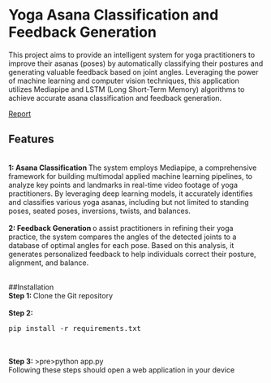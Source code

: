 # Yoga Asana Classification and Feedback Generation
<p>This project aims to provide an intelligent system for yoga practitioners to improve their asanas (poses) by automatically classifying their postures and generating valuable feedback based on joint angles. Leveraging the power of machine learning and computer vision techniques, this application utilizes Mediapipe and LSTM (Long Short-Term Memory) algorithms to achieve accurate asana classification and feedback generation. </p><a href= 'https://github.com/Bipin38/Final-project/blob/master/Report.pdf'> Report</a>

## Features
<br />
<b>1: Asana Classification </b> The system employs Mediapipe, a comprehensive framework for building multimodal applied machine learning pipelines, to analyze key points and landmarks in real-time video footage of yoga practitioners. By leveraging deep learning models, it accurately identifies and classifies various yoga asanas, including but not limited to standing poses, seated poses, inversions, twists, and balances.
<br />
<br/>
<b> 2: Feedback Generation </b>o assist practitioners in refining their yoga practice, the system compares the angles of the detected joints to a database of optimal angles for each pose. Based on this analysis, it generates personalized feedback to help individuals correct their posture, alignment, and balance.

<br />
<br/>


##Installation 
<br />
<b>Step 1: </b> Clone the Git repository 
<br />
<br/>
<b>Step 2: </b> <pre>pip install -r requirements.txt</pre>
<br />
<br/>
<b>Step 3: </b>>pre>python app.py</pre> 
<br/>
Following these steps should open a web application in your device 
